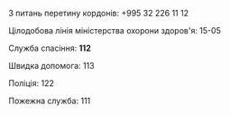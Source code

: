 
З питань перетину кордонів: +995 32 226 11 12

Цілодобова лінія міністерства охорони здоров'я: 15-05

Служба спасіння:  **112** 

Швидка допомога: 113

Поліція: 122

Пожежна служба: 111

